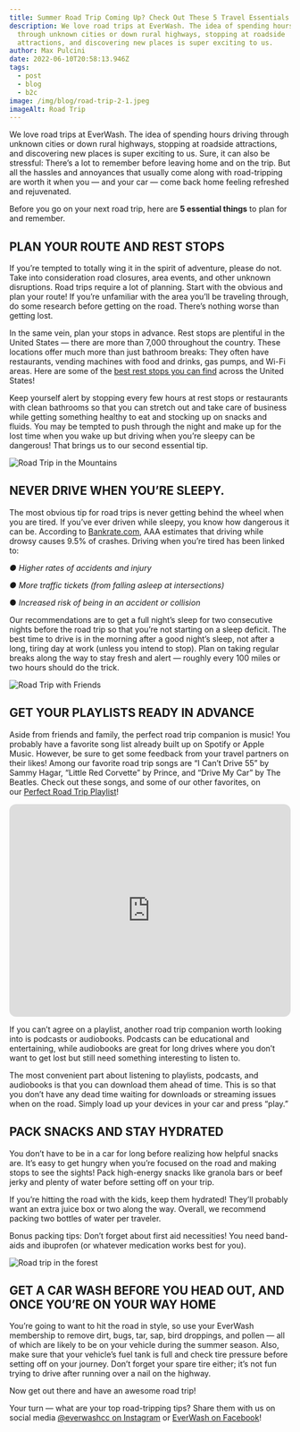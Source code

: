 ```yaml
---
title: Summer Road Trip Coming Up? Check Out These 5 Travel Essentials
description: We love road trips at EverWash. The idea of spending hours driving
  through unknown cities or down rural highways, stopping at roadside
  attractions, and discovering new places is super exciting to us.
author: Max Pulcini
date: 2022-06-10T20:58:13.946Z
tags:
  - post
  - blog
  - b2c
image: /img/blog/road-trip-2-1.jpeg
imageAlt: Road Trip
---
```

We love road trips at EverWash. The idea of spending hours driving through unknown cities or down rural highways, stopping at roadside attractions, and discovering new places is super exciting to us. Sure, it can also be stressful: There’s a lot to remember before leaving home and on the trip. But all the hassles and annoyances that usually come along with road-tripping are worth it when you — and your car — come back home feeling refreshed and rejuvenated. 

Before you go on your next road trip, here are **5 essential things** to plan for and remember.

## PLAN YOUR ROUTE AND REST STOPS

If you’re tempted to totally wing it in the spirit of adventure, please do not. Take into consideration road closures, area events, and other unknown disruptions. Road trips require a lot of planning. Start with the obvious and plan your route! If you’re unfamiliar with the area you’ll be traveling through, do some research before getting on the road. There’s nothing worse than getting lost.

In the same vein, plan your stops in advance. Rest stops are plentiful in the United States — there are more than 7,000 throughout the country. These locations offer much more than just bathroom breaks: They often have restaurants, vending machines with food and drinks, gas pumps, and Wi-Fi areas. Here are some of the [best rest stops you can find](https://www.travelchannel.com/interests/road-trips/articles/best-road-trip-rest-areas) across the United States!

Keep yourself alert by stopping every few hours at rest stops or restaurants with clean bathrooms so that you can stretch out and take care of business while getting something healthy to eat and stocking up on snacks and fluids. You may be tempted to push through the night and make up for the lost time when you wake up but driving when you’re sleepy can be dangerous! That brings us to our second essential tip.

![Road Trip in the Mountains](/img/blog/road-trip-3.jpeg "Road Trip in the Mountains")

## NEVER DRIVE WHEN YOU’RE SLEEPY.

The most obvious tip for road trips is never getting behind the wheel when you are tired. If you’ve ever driven while sleepy, you know how dangerous it can be. According to [Bankrate.com](https://www.bankrate.com/insurance/car/drowsy-driving-statistics/#:~:text=Each%20year%2C%20drowsy%20driving%20accounts,all%20crashes%2C%20according%20to%20AAA.), AAA estimates that driving while drowsy causes 9.5% of crashes. Driving when you’re tired has been linked to:

*● Higher rates of accidents and injury*

*● More traffic tickets (from falling asleep at intersections)*

● *Increased risk of being in an accident or collision*

Our recommendations are to get a full night’s sleep for two consecutive nights before the road trip so that you’re not starting on a sleep deficit. The best time to drive is in the morning after a good night’s sleep, not after a long, tiring day at work (unless you intend to stop). Plan on taking regular breaks along the way to stay fresh and alert — roughly every 100 miles or two hours should do the trick.

![Road Trip with Friends](/img/blog/road-trip-5.jpeg "Road Trip with Friends")

## GET YOUR PLAYLISTS READY IN ADVANCE

Aside from friends and family, the perfect road trip companion is music! You probably have a favorite song list already built up on Spotify or Apple Music. However, be sure to get some feedback from your travel partners on their likes! Among our favorite road trip songs are “I Can’t Drive 55” by Sammy Hagar, “Little Red Corvette” by Prince, and “Drive My Car” by The Beatles. Check out these songs, and some of our other favorites, on our [Perfect Road Trip Playlist](https://docs.google.com/document/d/1G7jrzqfhTsVUP6ibkCcwbf-ymHrDiNuQXiahbXIihGk/edit)!

<iframe title="Spotify Embed: EverWash&amp;apos;s The Perfect Road Trip Playlist" style="border-radius: 12px" width="100%" height="380" frameborder="0" allowfullscreen="" allow="autoplay; clipboard-write; encrypted-media; fullscreen; picture-in-picture" src="https://open.spotify.com/embed/playlist/4iVZXCPRnRo9JsbWC4mW8u?si=eab00956df1f483b&amp;utm_source=oembed"></iframe>

If you can’t agree on a playlist, another road trip companion worth looking into is podcasts or audiobooks. Podcasts can be educational and entertaining, while audiobooks are great for long drives where you don’t want to get lost but still need something interesting to listen to.

The most convenient part about listening to playlists, podcasts, and audiobooks is that you can download them ahead of time. This is so that you don’t have any dead time waiting for downloads or streaming issues when on the road. Simply load up your devices in your car and press “play.”

## PACK SNACKS AND STAY HYDRATED

You don’t have to be in a car for long before realizing how helpful snacks are. It’s easy to get hungry when you’re focused on the road and making stops to see the sights! Pack high-energy snacks like granola bars or beef jerky and plenty of water before setting off on your trip.

If you’re hitting the road with the kids, keep them hydrated! They’ll probably want an extra juice box or two along the way. Overall, we recommend packing two bottles of water per traveler.

Bonus packing tips: Don’t forget about first aid necessities! You need band-aids and ibuprofen (or whatever medication works best for you). 

![Road trip in the forest](/img/blog/road-trip-6.jpeg "Road trip in the forest")

## GET A CAR WASH BEFORE YOU HEAD OUT, AND ONCE YOU’RE ON YOUR WAY HOME

You’re going to want to hit the road in style, so use your EverWash membership to remove dirt, bugs, tar, sap, bird droppings, and pollen — all of which are likely to be on your vehicle during the summer season. Also, make sure that your vehicle’s fuel tank is full and check tire pressure before setting off on your journey. Don’t forget your spare tire either; it’s not fun trying to drive after running over a nail on the highway.

Now get out there and have an awesome road trip!

Your turn — what are your top road-tripping tips? Share them with us on social media [@everwashcc on Instagram](https://www.instagram.com/everwashcc/?hl=en) or [EverWash on Facebook](https://www.facebook.com/EverWash)!